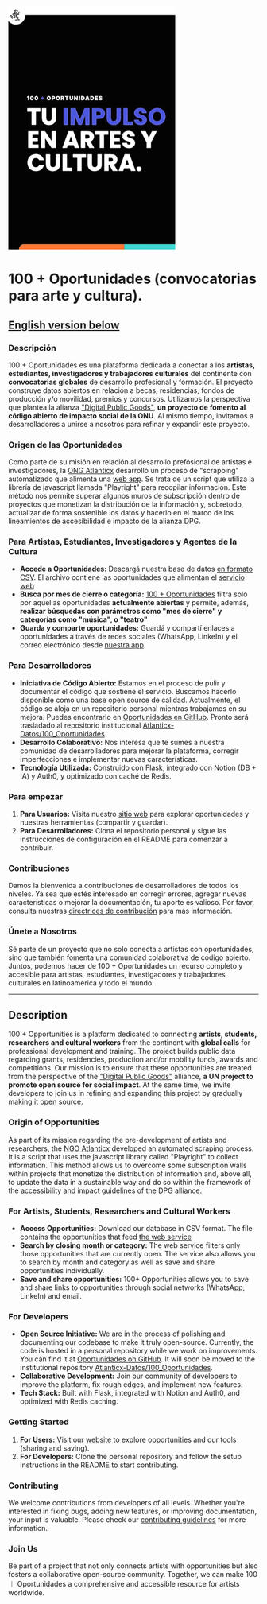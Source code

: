 ![Logo](Logo_Muy_Peq.png)

# 100 + Oportunidades (convocatorias para arte y cultura).

## [English version below](#description)

### Descripción

100 + Oportunidades es una plataforma dedicada a conectar a los **artistas, estudiantes, investigadores y trabajadores culturales** del continente con **convocatorias globales** de desarrollo profesional y formación. El proyecto construye datos abiertos en relación a becas, residencias, fondos de producción y/o movilidad, premios y concursos. Utilizamos la perspectiva que plantea la alianza ["Digital Public Goods"](https://www.un.org/techenvoy/content/digital-public-goods), **un proyecto de fomento al código abierto de impacto social de la ONU**. Al mismo tiempo, invitamos a desarrolladores a unirse a nosotros para refinar y expandir este proyecto.

### Origen de las Oportunidades

Como parte de su misión en relación al desarrollo prefosional de artistas e investigadores, la [ONG Atlanticx](https://atlanticx.org) desarrolló un proceso de "scrapping" automatizado que alimenta una [web app](https://oportunidades.lat). Se trata de un script que utiliza la librería de javascript llamada "Playright" para recopilar información. Este método nos permite superar algunos muros de subscripción dentro de proyectos que monetizan la distribución de la información y, sobretodo, actualizar de forma sostenible los datos y hacerlo en el marco de los lineamientos de accesibilidad e impacto de la alianza DPG.

### Para Artistas, Estudiantes, Investigadores y Agentes de la Cultura

- **Accede a Oportunidades:** Descargá nuestra base de datos [en formato CSV](Oportunidades_Dic_2024.csv). El archivo contiene las oportunidades que alimentan el [servicio web](https://oportunidades.lat)
- **Busca por mes de cierre o categoría:** [100 + Oportunidades](https://oportunidades.lat) filtra solo por aquellas oportunidades **actualmente abiertas** y permite, además, **realizar búsquedas con parámetros como "mes de cierre" y categorías como "música", o "teatro"**
- **Guarda y comparte oportunidades:** Guardá y compartí enlaces a oportunidades a través de redes sociales (WhatsApp, LinkeIn) y el correo electrónico desde [nuestra app](https://oportunidades.lat).

### Para Desarrolladores

- **Iniciativa de Código Abierto:** Estamos en el proceso de pulir y documentar el código que sostiene el servicio. Buscamos hacerlo disponible como una base open source de calidad. Actualmente, el código se aloja en un repositorio personal mientras trabajamos en su mejora. Puedes encontrarlo en [Oportunidades en GitHub](https://github.com/MiguelGalp/Oportunidades). Pronto será trasladado al repositorio institucional [Atlanticx-Datos/100_Oportunidades](https://github.com/Atlanticx-Datos/100_Oportunidades).
- **Desarrollo Colaborativo:** Nos interesa que te sumes a nuestra comunidad de desarrolladores para mejorar la plataforma, corregir imperfecciones e implementar nuevas características.
- **Tecnología Utilizada:** Construido con Flask, integrado con Notion (DB + IA) y Auth0, y optimizado con caché de Redis.

### Para empezar

1. **Para Usuarios:** Visita nuestro [sitio web](http://oportunidades.lat) para explorar oportunidades y nuestras herramientas (compartir y guardar).
2. **Para Desarrolladores:** Clona el repositorio personal y sigue las instrucciones de configuración en el README para comenzar a contribuir.

### Contribuciones

Damos la bienvenida a contribuciones de desarrolladores de todos los niveles. Ya sea que estés interesado en corregir errores, agregar nuevas características o mejorar la documentación, tu aporte es valioso. Por favor, consulta nuestras [directrices de contribución](CONTRIBUTING.md) para más información.

### Únete a Nosotros

Sé parte de un proyecto que no solo conecta a artistas con oportunidades, sino que también fomenta una comunidad colaborativa de código abierto. Juntos, podemos hacer de 100 + Oportunidades un recurso completo y accesible para artistas, estudiantes, investigadores y trabajadores culturales en latinoamérica y todo el mundo.

---

## Description

100 + Opportunities is a platform dedicated to connecting **artists, students, researchers and cultural workers** from the continent with **global calls** for professional development and training. The project builds public data regarding grants, residencies, production and/or mobility funds, awards and competitions. Our mission is to ensure that these opportunities are treated from the perspective of the ["Digital Public Goods"](https://www.un.org/techenvoy/content/digital-public-goods) alliance, **a UN project to promote open source for social impact**. At the same time, we invite developers to join us in refining and expanding this project by gradually making it open source.

### Origin of Opportunities

As part of its mission regarding the pre-development of artists and researchers, the [NGO Atlanticx](https://atlanticx.org) developed an automated scraping process. It is a script that uses the javascript library called "Playright" to collect information. This method allows us to overcome some subscription walls within projects that monetize the distribution of information and, above all, to update the data in a sustainable way and do so within the framework of the accessibility and impact guidelines of the DPG alliance.

### For Artists, Students, Researchers and Cultural Workers

- **Access Opportunities:** Download our database in CSV format. The file contains the opportunities that feed [the web service](https://oportunidades.lat)
- **Search by closing month or category:** The web service filters only those opportunities that are currently open. The service also allows you to search by month and category as well as save and share opportunities individually.
- **Save and share opportunities:** 100+ Opportunities allows you to save and share links to opportunities through social networks (WhatsApp, LinkeIn) and email.

### For Developers

- **Open Source Initiative:** We are in the process of polishing and documenting our codebase to make it truly open-source. Currently, the code is hosted in a personal repository while we work on improvements. You can find it at [Oportunidades on GitHub](https://github.com/MiguelGalp/Oportunidades). It will soon be moved to the institutional repository [Atlanticx-Datos/100_Oportunidades](https://github.com/Atlanticx-Datos/100_Oportunidades).
- **Collaborative Development:** Join our community of developers to improve the platform, fix rough edges, and implement new features.
- **Tech Stack:** Built with Flask, integrated with Notion and Auth0, and optimized with Redis caching.

### Getting Started

1. **For Users:** Visit our [website](http://oportunidades-vercel.vercel.app) to explore opportunities and our tools (sharing and saving).
2. **For Developers:** Clone the personal repository and follow the setup instructions in the README to start contributing.

### Contributing

We welcome contributions from developers of all levels. Whether you're interested in fixing bugs, adding new features, or improving documentation, your input is valuable. Please check our [contributing guidelines](CONTRIBUTING.md) for more information.

### Join Us

Be part of a project that not only connects artists with opportunities but also fosters a collaborative open-source community. Together, we can make 100 ︱ Oportunidades a comprehensive and accessible resource for artists worldwide.
